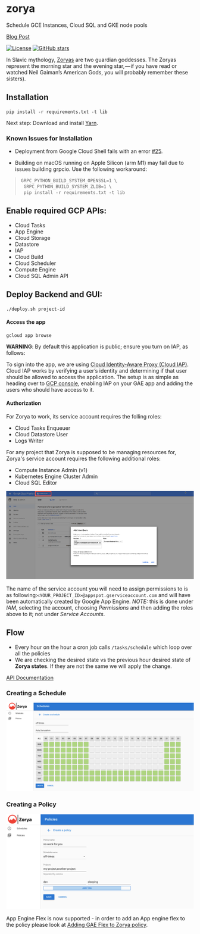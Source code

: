 # zorya

Schedule GCE Instances, Cloud SQL and GKE node pools

[Blog Post](http://bit.ly/zorya_blog)

[![License](https://img.shields.io/github/license/doitintl/zorya.svg)](LICENSE) [![GitHub stars](https://img.shields.io/github/stars/doitintl/zorya.svg?style=social&label=Stars&style=for-the-badge)](https://github.com/doitintl/zorya)

In Slavic mythology, [Zoryas](https://www.wikiwand.com/en/Zorya) are two guardian goddesses. The Zoryas represent the morning star and the evening star, — if you have read or watched Neil Gaiman’s American Gods, you will probably remember these sisters).

## Installation

```shell
pip install -r requirements.txt -t lib
```

Next step: Download and install [Yarn](https://yarnpkg.com/).

### Known Issues for Installation

* Deployment from Google Cloud Shell fails with an error [#25](https://github.com/doitintl/zorya/issues/25).

* Building on macOS running on Apple Silicon (arm M1) may fail due to issues building grpcio. Use the following workaround:

>```shell
>GRPC_PYTHON_BUILD_SYSTEM_OPENSSL=1 \
>  GRPC_PYTHON_BUILD_SYSTEM_ZLIB=1 \
>  pip install -r requirements.txt -t lib
>```

## Enable required GCP APIs:

* Cloud Tasks
* App Engine
* Cloud Storage
* Datastore
* IAP
* Cloud Build
* Cloud Scheduler
* Compute Engine
* Cloud SQL Admin API

## Deploy Backend and GUI:
```shell
./deploy.sh project-id
```


#### Access the app
```shell
gcloud app browse
```

**WARNING**: By default this application is public; ensure you turn on IAP, as follows:

To sign into the app, we are using [Cloud Identity-Aware Proxy (Cloud IAP)](https://cloud.google.com/iap/). Cloud IAP works by verifying a user’s identity and determining if that user should be allowed to access the application. The setup is as simple as heading over to [GCP console](https://console.cloud.google.com/iam-admin/iap), enabling IAP on your GAE app and adding the users who should have access to it.

#### Authorization

For Zorya to work, its service account requires the folling roles:

* Cloud Tasks Enqueuer
* Cloud Datastore User
* Logs Writer

For any project that Zorya is supposed to be managing resources for, Zorya's service account requires the following additional roles:

* Compute Instance Admin (v1)
* Kubernetes Engine Cluster Admin
* Cloud SQL Editor

![](iam.png)

The name of the service account you will need to assign permissions to is as following:`<YOUR_PROJECT_ID>@appspot.gserviceaccount.com` and will have been automatically created by Google App Engine. *NOTE:* this is done under *IAM*, selecting the account, choosing *Permissions* and then adding the roles above to it; not under *Service Accounts*.

## Flow

* Every hour on the hour a cron job calls `/tasks/schedule` which loop over all the policies
* We are checking the desired state vs the previous hour desired state of <b>Zorya states</b>. If they are not the same we will apply the change.

[API Documentation](http://bit.ly/zorya_api_docs)

### Creating a Schedule

![](Zorya_schedule.png)

### Creating a Policy

![](Zorya_policies.png)

App Engine Flex is now supported - in order to add an App engine flex to the policy please look at [Adding GAE Flex to Zorya policy](./App%20Engine%20Flex%20Tagging.md).
